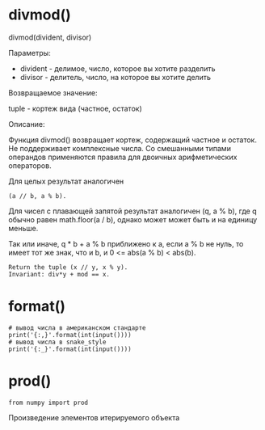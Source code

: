 # divmod()

divmod(divident, divisor)

Параметры:

+ divident - делимое, число, которое вы хотите разделить
+ divisor - делитель, число, на которое вы хотите делить

Возвращаемое значение:

tuple - кортеж вида (частное, остаток)

Описание:

Функция divmod() возвращает кортеж, содержащий частное и остаток. Не поддерживает комплексные числа. Со смешанными типами операндов применяются правила для двоичных арифметических операторов.

Для целых результат аналогичен 

    (a // b, a % b).

Для чисел с плавающей запятой результат аналогичен (q, a % b), где q обычно равен math.floor(a / b), однако может может быть и на единицу меньше. 

Так или иначе, q * b + a % b приближено к a, если a % b не нуль, то имеет тот же знак, что и b, и 0 <= abs(a % b) < abs(b).

    Return the tuple (x // y, x % y). 
    Invariant: div*y + mod == x.

# format()

    # вывод числа в американском стандарте
    print('{:,}'.format(int(input())))
    # вывод числа в snake_style
    print('{:_}'.format(int(input())))

# prod()
    
    from numpy import prod
Произведение элементов итерируемого объекта

